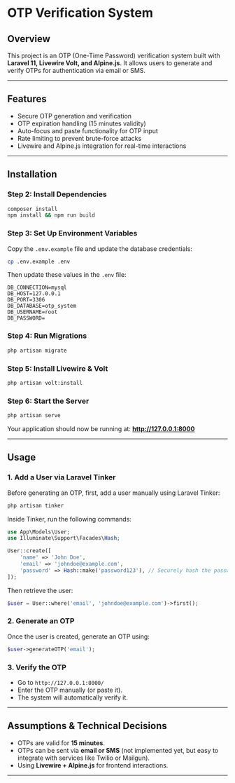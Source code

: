 # OTP Verification System

## Overview
This project is an OTP (One-Time Password) verification system built with **Laravel 11, Livewire Volt, and Alpine.js**. It allows users to generate and verify OTPs for authentication via email or SMS.

---

## Features
- Secure OTP generation and verification
- OTP expiration handling (15 minutes validity)
- Auto-focus and paste functionality for OTP input
- Rate limiting to prevent brute-force attacks
- Livewire and Alpine.js integration for real-time interactions

---

## Installation

### **Step 2: Install Dependencies**
```bash
composer install
npm install && npm run build
```

### **Step 3: Set Up Environment Variables**
Copy the `.env.example` file and update the database credentials:
```bash
cp .env.example .env
```
Then update these values in the `.env` file:
```env
DB_CONNECTION=mysql
DB_HOST=127.0.0.1
DB_PORT=3306
DB_DATABASE=otp_system
DB_USERNAME=root
DB_PASSWORD=
```

### **Step 4: Run Migrations**
```bash
php artisan migrate
```

### **Step 5: Install Livewire & Volt**
```bash
php artisan volt:install
```

### **Step 6: Start the Server**
```bash
php artisan serve
```
Your application should now be running at: **http://127.0.0.1:8000**

---

## Usage

### **1. Add a User via Laravel Tinker**
Before generating an OTP, first, add a user manually using Laravel Tinker:

```bash
php artisan tinker
```

Inside Tinker, run the following commands:

```php
use App\Models\User;
use Illuminate\Support\Facades\Hash;

User::create([
    'name' => 'John Doe',
    'email' => 'johndoe@example.com',
    'password' => Hash::make('password123'), // Securely hash the password
]);
```

Then retrieve the user:

```php
$user = User::where('email', 'johndoe@example.com')->first();
```

### **2. Generate an OTP**
Once the user is created, generate an OTP using:

```php
$user->generateOTP('email');
```

### **3. Verify the OTP**
- Go to `http://127.0.0.1:8000/`
- Enter the OTP manually (or paste it).
- The system will automatically verify it.

---
## Assumptions & Technical Decisions
- OTPs are valid for **15 minutes**.
- OTPs can be sent via **email or SMS** (not implemented yet, but easy to integrate with services like Twilio or Mailgun).
- Using **Livewire + Alpine.js** for frontend interactions.

---
